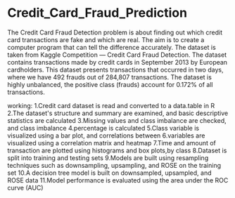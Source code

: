 # Credit_Card_Fraud_Prediction
The Credit Card Fraud Detection problem is about finding out which credit card transactions are fake and which are real. The aim is to create a computer program that can tell the difference accurately.
The dataset is taken from Kaggle Competition — Credit Card Fraud Detection. The dataset contains transactions made by credit cards in September 2013 by European cardholders. This dataset presents transactions that occurred in two days, where we have 492 frauds out of
284,807 transactions. The dataset is highly unbalanced, the positive class (frauds) account for 0.172% of all transactions.

working:
1.Credit card dataset is read and converted to a data.table in R
2.The dataset's structure and summary are examined, and basic descriptive statistics are calculated
3.Missing values and class imbalance are checked, and class imbalance
4.percentage is calculated
5.Class variable is visualized using a bar plot, and correlations between
6.variables are visualized using a correlation matrix and heatmap
7.Time and amount of transaction are plotted using histograms and box plots,by class
8.Dataset is split into training and testing sets
9.Models are built using resampling techniques such as downsampling, upsampling, and ROSE on the training set
10.A decision tree model is built on downsampled, upsampled, and ROSE data
11.Model performance is evaluated using the area under the ROC curve (AUC)
